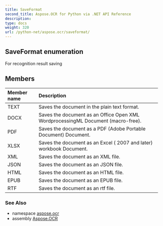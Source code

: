 ```yaml
---
title: SaveFormat
second_title: Aspose.OCR for Python via .NET API Reference
description: 
type: docs
weight: 320
url: /python-net/aspose.ocr/saveformat/
---
```


## SaveFormat enumeration

For recognition result saving

## Members
| Member name | Description |
| :- | :- |
|TEXT|Saves the document in the plain text format.|
|DOCX|Saves the document as an Office Open XML WordprocessingML Document (macro-free).|
|PDF|Saves the document as a PDF (Adobe Portable Document) Document.|
|XLSX|Saves the document as an Excel ( 2007 and later) workbook Document.|
|XML|Saves the document as an XML file.|
|JSON|Saves the document as an JSON file.|
|HTML|Saves the document as an HTML file.|
|EPUB|Saves the document as an EPUB file.|
|RTF|Saves the document as an rtf file.|

### See Also

* namespace [aspose.ocr](/python-net/aspose.ocr/)
* assembly [Aspose.OCR](/ocr/python-net/)

